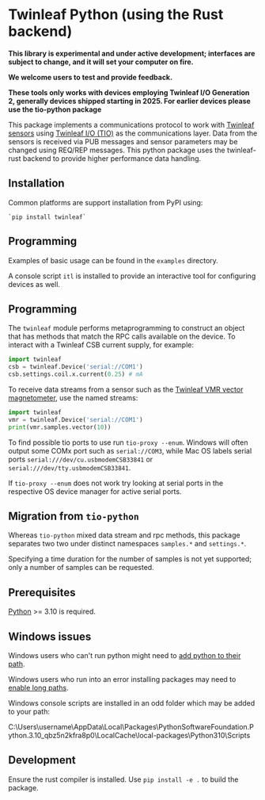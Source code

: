 # Twinleaf Python (using the Rust backend)

**This library is experimental and under active development; interfaces are subject to change, and it will set your computer on fire.**

**We welcome users to test and provide feedback.**

**These tools only works with devices employing Twinleaf I/O Generation 2, generally devices shipped starting in 2025. For earlier devices please use the tio-python package**

This package implements a communications protocol to work with [Twinleaf sensors](http://www.twinleaf.com) using [Twinleaf I/O (TIO)](https://github.com/twinleaf/libtio/blob/master/doc/TIO%20Protocol%20Overview.md) as the communications layer. Data from the sensors is received via PUB messages and sensor parameters may be changed using REQ/REP messages. This python package uses the twinleaf-rust backend to provide higher performance data handling. 


## Installation

Common platforms are support installation from PyPI using:

    `pip install twinleaf`

## Programming

Examples of basic usage can be found in the `examples` directory.

A console script `itl` is installed to provide an interactive tool for configuring devices as well.

## Programming

The `twinleaf` module performs metaprogramming to construct an object that has methods that match the RPC calls available on the device. To interact with a Twinleaf CSB current supply, for example:

```python
import twinleaf
csb = twinleaf.Device('serial://COM1')
csb.settings.coil.x.current(0.25) # mA
```

To receive data streams from a sensor such as the [Twinleaf VMR vector magnetometer](http://www.twinleaf.com/vector/VMR), use the named streams:

```python
import twinleaf
vmr = twinleaf.Device('serial://COM1')
print(vmr.samples.vector(10))
```
To find possible tio ports to use run `tio-proxy --enum`. Windows will often output some COMx port such as `serial://COM3`, while Mac OS labels serial ports  `serial:///dev/cu.usbmodemCSB33841` or `serial:///dev/tty.usbmodemCSB33841`. 

If `tio-proxy --enum` does not work try looking at serial ports in the respective OS device manager for active serial ports. 


## Migration from `tio-python`

Whereas `tio-python` mixed data stream and rpc methods, this package separates two two under distinct namespaces `samples.*` and `settings.*`. 

Specifying a time duration for the number of samples is not yet supported; only a number of samples can be requested. 


## Prerequisites

[Python](https://www.python.org/downloads/) >= 3.10 is required.


## Windows issues

Windows users who can't run python might need to [add python to their path](https://www.pythoncentral.io/add-python-to-path-python-is-not-recognized-as-an-internal-or-external-command/).

Windows users who run into an error installing packages may need to [enable long paths](https://docs.microsoft.com/en-us/windows/win32/fileio/maximum-file-path-limitation).

Windows console scripts are installed in an odd folder which may be added to your path:

  C:\Users\username\AppData\Local\Packages\PythonSoftwareFoundation.Python.3.10_qbz5n2kfra8p0\LocalCache\local-packages\Python310\Scripts


## Development

Ensure the rust compiler is installed. Use `pip install -e .` to build the package.


